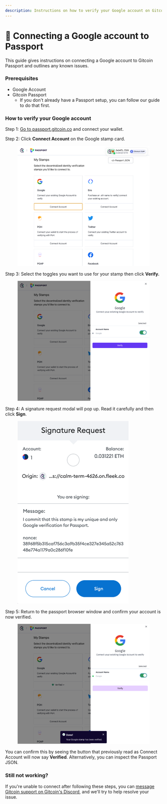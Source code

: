 ```yaml
---
description: Instructions on how to verify your Google account on Gitcoin Passport.
---
```


# 🔌 Connecting a Google account to Passport

This guide gives instructions on connecting a Google account to Gitcoin Passport and outlines any known issues.

### Prerequisites

* Google Account
* Gitcoin Passport
  * If you don't already have a Passport setup, you can follow our guide to do that first.

### How to verify your Google account

Step 1: [Go to passport.gitcoin.co](https://passport.gitcoin.co/) and connect your wallet.

Step 2: Click **Connect Account** on the Google stamp card.

<figure><img src="../../.gitbook/assets/google-one.png" alt=""><figcaption></figcaption></figure>

Step 3: Select the toggles you want to use for your stamp then click **Verify.**

<figure><img src="../../.gitbook/assets/google-two.png" alt=""><figcaption></figcaption></figure>

Step 4: A signature request modal will pop up. Read it carefully and then click **Sign**.

<figure><img src="../../.gitbook/assets/google-four.png" alt=""><figcaption></figcaption></figure>

Step 5: Return to the passport browser window and confirm your account is now verified.

<figure><img src="../../.gitbook/assets/google-five.png" alt=""><figcaption></figcaption></figure>

You can confirm this by seeing the button that previously read as Connect Account will now say **Verified**. Alternatively, you can inspect the Passport JSON.

### Still not working?

If you're unable to connect after following these steps, you can [message Gitcoin support on Gitcoin's Discord](https://discord.gg/b5PEjyVFXT), and we'll try to help resolve your issue.
